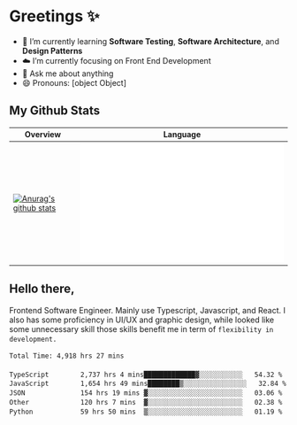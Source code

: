 # Greetings ✨

- 🌱 I’m currently learning **Software Testing**, **Software Architecture**, and **Design Patterns**
- ☁️ I’m currently focusing on Front End Development
- 💬 Ask me about anything
- 😄 Pronouns: [object Object]

## My Github Stats

| Overview | Language |
| --- | --- |
|[![Anurag's github stats](https://github-readme-stats.vercel.app/api?username=abui-am&count_private=true)](https://github.com/anuraghazra/github-readme-stats)|![Language](https://raw.githubusercontent.com/abui-am/stats/c6455f656dfce7acd3951e5ec5b25d72af0b2ee3/generated/languages.svg)|

## Hello there, 
Frontend Software Engineer. 
Mainly use Typescript, Javascript, and React. I also has some proficiency in UI/UX and graphic design, while looked like some unnecessary skill those skills benefit me in term of `flexibility in development.`


<!--START_SECTION:waka-->

```txt
Total Time: 4,918 hrs 27 mins

TypeScript        2,737 hrs 4 mins█████████████▓░░░░░░░░░░░   54.32 %
JavaScript        1,654 hrs 49 mins████████▒░░░░░░░░░░░░░░░░   32.84 %
JSON              154 hrs 19 mins ▓░░░░░░░░░░░░░░░░░░░░░░░░   03.06 %
Other             120 hrs 7 mins  ▓░░░░░░░░░░░░░░░░░░░░░░░░   02.38 %
Python            59 hrs 50 mins  ▒░░░░░░░░░░░░░░░░░░░░░░░░   01.19 %
```

<!--END_SECTION:waka-->
